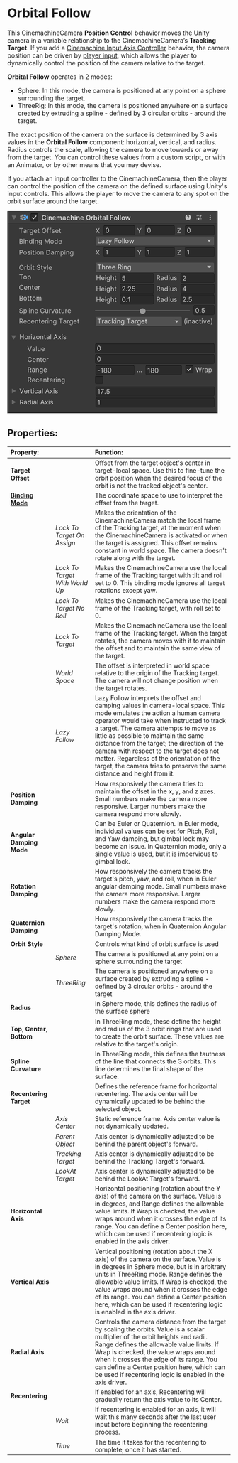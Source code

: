 # Orbital Follow

This CinemachineCamera __Position Control__ behavior moves the Unity camera in a variable relationship to the CinemachineCamera’s __Tracking Target__. If you add a [Cinemachine Input Axis Controller](CinemachineInputAxisController.md) behavior, the camera position can be driven by [player input](https://docs.unity3d.com/Manual/ConventionalGameInput.html), which allows the player to dynamically control the position of the camera relative to the target.

__Orbital Follow__ operates in 2 modes:
- Sphere: In this mode, the camera is positioned at any point on a sphere surrounding the target.
- ThreeRig: In this mode, the camera is positioned anywhere on a surface created by extruding a spline - defined by 3 circular orbits - around the target.

The exact position of the camera on the surface is determined by 3 axis values in the __Orbital Follow__ component: horizontal, vertical, and radius. Radius controls the scale, allowing the camera to move towards or away from the target. You can control these values from a custom script, or with an Animator, or by other means that you may devise.

If you attach an input controller to the CinemachineCamera, then the player can control the position of the camera on the defined surface using Unity's input controls. This allows the player to move the camera to any spot on the orbit surface around the target. 

![Orbital Transposer](images/OrbitalFollowInspector.png)

## Properties:

| **Property:** || **Function:** |
|:---|:---|:---|
| __Target Offset__ || Offset from the target object's center in target-local space. Use this to fine-tune the orbit position when the desired focus of the orbit is not the tracked object's center. |
| __[Binding Mode](CinemachineBindingModes.md)__ || The coordinate space to use to interpret the offset from the target. |
| | _Lock To Target On Assign_ | Makes the orientation of the CinemachineCamera match the local frame of the Tracking target, at the moment when the CinemachineCamera is activated or when the target is assigned. This offset remains constant in world space. The camera doesn't rotate along with the target. |
| | _Lock To Target With World Up_ | Makes the CinemachineCamera use the local frame of the Tracking target with tilt and roll set to 0. This binding mode ignores all target rotations except yaw. |
| | _Lock To Target No Roll_ | Makes the CinemachineCamera use the local frame of the Tracking target, with roll set to 0. |
| | _Lock To Target_ | Makes the CinemachineCamera use the local frame of the Tracking target. When the target rotates, the camera moves with it to maintain the offset and to maintain the same view of the target. |
| | _World Space_ | The offset is interpreted in world space relative to the origin of the Tracking target. The camera will not change position when the target rotates. |
| | _Lazy Follow_ | Lazy Follow interprets the offset and damping values in camera-local space. This mode emulates the action a human camera operator would take when instructed to track a target. The camera attempts to move as little as possible to maintain the same distance from the target; the direction of the camera with respect to the target does not matter. Regardless of the orientation of the target, the camera tries to preserve the same distance and height from it. |
| __Position Damping__ || How responsively the camera tries to maintain the offset in the x, y, and z axes. Small numbers make the camera more responsive. Larger numbers make the camera respond more slowly.  |
| __Angular Damping Mode__ || Can be Euler or Quaternion.  In Euler mode, individual values can be set for Pitch, Roll, and Yaw damping, but gimbal lock may become an issue.  In Quaternion mode, only a single value is used, but it is impervious to gimbal lock.  |
| __Rotation Damping__ || How responsively the camera tracks the target's pitch, yaw, and roll, when in Euler angular damping mode. Small numbers make the camera more responsive. Larger numbers make the camera respond more slowly.|
| __Quaternion Damping__ || How responsively the camera tracks the target's rotation, when in Quaternion Angular Damping Mode.|
| __Orbit Style__ || Controls what kind of orbit surface is used |
|| _Sphere_| The camera is positioned at any point on a sphere surrounding the target |
|| _ThreeRing_| The camera is positioned anywhere on a surface created by extruding a spline - defined by 3 circular orbits - around the target |
| __Radius__ || In Sphere mode, this defines the radius of the surface sphere |
| __Top__, __Center__, __Bottom__ || In ThreeRing mode, these define the height and radius of the 3 orbit rings that are used to create the orbit surface. These values are relative to the target's origin. |
| __Spline Curvature__ || In ThreeRing mode, this defines the tautness of the line that connects the 3 orbits. This line determines the final shape of the surface. |
| __Recentering Target__ || Defines the reference frame for horizontal recentering.  The axis center will be dynamically updated to be behind the selected object. |
||_Axis Center_|Static reference frame.  Axis center value is not dynamically updated.|
||_Parent Object_|Axis center is dynamically adjusted to be behind the parent object's forward.|
||_Tracking Target_|Axis center is dynamically adjusted to be behind the Tracking Target's forward.|
||_LookAt Target_|Axis center is dynamically adjusted to be behind the LookAt Target's forward.|
| __Horizontal Axis__ || Horizontal positioning (rotation about the Y axis) of the camera on the surface. Value is in degrees, and Range defines the allowable value limits. If Wrap is checked, the value wraps around when it crosses the edge of its range. You can define a Center position here, which can be used if recentering logic is enabled in the axis driver. |
| __Vertical Axis__ || Vertical positioning (rotation about the X axis) of the camera on the surface.  Value is in degrees in Sphere mode, but is in arbitrary units in ThreeRing mode. Range defines the allowable value limits. If Wrap is checked, the value wraps around when it crosses the edge of its range. You can define a Center position here, which can be used if recentering logic is enabled in the axis driver. |
| __Radial Axis__ || Controls the camera distance from the target by scaling the orbits. Value is a scalar multiplier of the orbit heights and radii. Range defines the allowable value limits. If Wrap is checked, the value wraps around when it crosses the edge of its range. You can define a Center position here, which can be used if recentering logic is enabled in the axis driver. |
| __Recentering__ | | If enabled for an axis, Recentering will gradually return the axis value to its Center. |
|  | _Wait_ | If recentering is enabled for an axis, it will wait this many seconds after the last user input before beginning the recentering process. |
|  | _Time_ | The time it takes for the recentering to complete, once it has started. |

